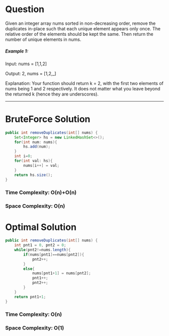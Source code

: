 # Question

Given an integer array nums sorted in non-decreasing order, remove the duplicates in-place such that each unique element appears only once. The relative order of the elements should be kept the same. Then return the number of unique elements in nums.

 

##### Example 1:

Input: nums = [1,1,2]

Output: 2, nums = [1,2,_]

Explanation: Your function should return k = 2, with the first two elements of nums being 1 and 2 respectively.
It does not matter what you leave beyond the returned k (hence they are underscores).


***

# BruteForce Solution

``` java
public int removeDuplicates(int[] nums) {
    Set<Integer> hs = new LinkedHashSet<>();
    for(int num: nums){
        hs.add(num);
    }
    int i=0;
    for(int val: hs){
        nums[i++] = val;
    }
    return hs.size();
}
```

### Time Complexity: O(n)+O(n)
### Space Complexity: O(n)


# Optimal Solution

``` java
public int removeDuplicates(int[] nums) {
    int pnt1 = 0, pnt2 = 0;
    while(pnt2!=nums.length){
        if(nums[pnt1]==nums[pnt2]){
            pnt2++;
        }
        else{
            nums[pnt1+1] = nums[pnt2];
            pnt1++;
            pnt2++;
        }
    }
    return pnt1+1;
}
```

### Time Complexity: O(n)
### Space Complexity: O(1)
